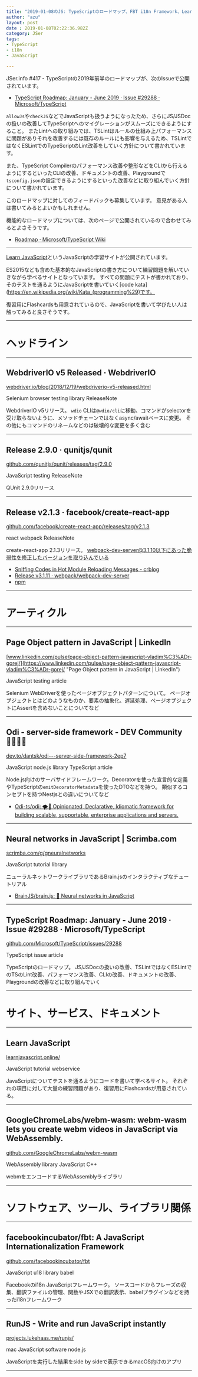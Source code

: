 ```yaml
---
title: "2019-01-08のJS: TypeScriptのロードマップ、FBT i18n Framework、Learn JavaScript"
author: "azu"
layout: post
date : 2019-01-08T02:22:36.982Z
category: JSer
tags:
- TypeScript
- i18n
- JavaScript

---
```


JSer.info #417 - TypeScriptの2019年前半のロードマップが、次のIssueで公開されています。

- [TypeScript Roadmap: January - June 2019 · Issue #29288 · Microsoft/TypeScript](https://github.com/Microsoft/TypeScript/issues/29288)

`allowJs`や`checkJS`などでJavaScriptも扱うようになったため、さらにJS/JSDocの扱いの改善してTypeScriptへのマイグレーションがスムーズにできるようにすること。
またLintへの取り組みでは、TSLintはルールの仕組み上パフォーマンスに問題がありそれを改善するには既存のルールにも影響を与えるため、TSLintではなくESLintでのTypeScriptのLint改善をしていく方針について書かれています。

また、TypeScript Compilerのパフォーマンス改善や整形などをCLIから行えるようにするといったCLIの改善、ドキュメントの改善、Playgroundで`tsconfig.json`の設定できるようにするといった改善などに取り組んでいく方針について書かれています。

このロードマップに対してのフィードバックも募集しています。
意見がある人は書いてみるとよいかもしれません。

機能的なロードマップについては、次のページで公開されているので合わせてみるとよさそうです。

- [Roadmap · Microsoft/TypeScript Wiki](https://github.com/Microsoft/TypeScript/wiki/Roadmap)

----

[Learn JavaScript](https://learnjavascript.online/)というJavaScriptの学習サイトが公開されています。

ES2015なども含めた基本的なJavaScriptの書き方について練習問題を解いていきながら学べるサイトとなっています。
すべての問題にテストが書かれており、そのテストを通るようにJavaScriptを書いていく[code kata](https://en.wikipedia.org/wiki/Kata_(programming%29)です。

復習用にFlashcardsも用意されているので、JavaScriptを書いて学びたい人は触ってみると良さそうです。

----

<h1 class="site-genre">ヘッドライン</h1>

----

## WebdriverIO v5 Released · WebdriverIO
[webdriver.io/blog/2018/12/19/webdriverio-v5-released.html](https://webdriver.io/blog/2018/12/19/webdriverio-v5-released.html "WebdriverIO v5 Released · WebdriverIO")
<p class="jser-tags jser-tag-icon"><span class="jser-tag">Selenium</span> <span class="jser-tag">browser</span> <span class="jser-tag">testing</span> <span class="jser-tag">library</span> <span class="jser-tag">ReleaseNote</span></p>

WebdriverIO v5リリース。
`wdio` CLIは`@wdio/cli`に移動、コマンドがselectorを受け取らないように、メソッドチェーンではなくasync/awaitベースに変更。
その他にもコマンドのリネームなどのは破壊的な変更を多く含む


----

## Release 2.9.0 · qunitjs/qunit
[github.com/qunitjs/qunit/releases/tag/2.9.0](https://github.com/qunitjs/qunit/releases/tag/2.9.0 "Release 2.9.0 · qunitjs/qunit")
<p class="jser-tags jser-tag-icon"><span class="jser-tag">JavaScript</span> <span class="jser-tag">testing</span> <span class="jser-tag">ReleaseNote</span></p>

QUnit 2.9.0リリース


----

## Release v2.1.3 · facebook/create-react-app
[github.com/facebook/create-react-app/releases/tag/v2.1.3](https://github.com/facebook/create-react-app/releases/tag/v2.1.3 "Release v2.1.3 · facebook/create-react-app")
<p class="jser-tags jser-tag-icon"><span class="jser-tag">react</span> <span class="jser-tag">webpack</span> <span class="jser-tag">ReleaseNote</span></p>

create-react-app 2.1.3リリース。
webpack-dev-server@3.1.10以下にあった脆弱性を修正したバージョンを取り込んでいる

- [Sniffing Codes in Hot Module Reloading Messages - crblog](https://blog.cal1.cn/post/Sniffing%20Codes%20in%20Hot%20Module%20Reloading%20Messages "Sniffing Codes in Hot Module Reloading Messages - crblog")
- [Release v3.1.11 · webpack/webpack-dev-server](https://github.com/webpack/webpack-dev-server/releases/tag/v3.1.11 "Release v3.1.11 · webpack/webpack-dev-server")
- [npm](https://www.npmjs.com/advisories/725 "npm")

----
<h1 class="site-genre">アーティクル</h1>

----

## Page Object pattern in JavaScript | LinkedIn
[www.linkedin.com/pulse/page-object-pattern-javascript-vladim%C3%ADr-gorej/](https://www.linkedin.com/pulse/page-object-pattern-javascript-vladim%C3%ADr-gorej/ "Page Object pattern in JavaScript | LinkedIn")
<p class="jser-tags jser-tag-icon"><span class="jser-tag">JavaScript</span> <span class="jser-tag">testing</span> <span class="jser-tag">article</span></p>

Selenium WebDriverを使ったページオブジェクトパターンについて。
ページオブジェクトとはどのようなものか、要素の抽象化、遅延処理、ページオブジェクトにAssertを含めないことについてなど


----

## Odi - server-side framework - DEV Community 👩‍💻👨‍💻
[dev.to/dantsk/odi---server-side-framework-2ep7](https://dev.to/dantsk/odi---server-side-framework-2ep7 "Odi - server-side framework - DEV Community 👩‍💻👨‍💻")
<p class="jser-tags jser-tag-icon"><span class="jser-tag">JavaScript</span> <span class="jser-tag">node.js</span> <span class="jser-tag">library</span> <span class="jser-tag">TypeScript</span> <span class="jser-tag">article</span></p>

Node.js向けのサーバサイドフレームワーク。Decoratorを使った宣言的な定義やTypeScriptの`emitDecoratorMetadata`を使ったDTOなどを持つ。
類似するコンセプトを持つNestjsとの違いについてなど

- [Odi-ts/odi: 🌪🌌 Opinionated, Declarative, Idiomatic framework for building scalable, supportable, enterprise applications and servers.](https://github.com/Odi-ts/odi "Odi-ts/odi: 🌪🌌 Opinionated, Declarative, Idiomatic framework for building scalable, supportable, enterprise applications and servers.")

----

## Neural networks in JavaScript | Scrimba.com
[scrimba.com/g/gneuralnetworks](https://scrimba.com/g/gneuralnetworks "Neural networks in JavaScript | Scrimba.com")
<p class="jser-tags jser-tag-icon"><span class="jser-tag">JavaScript</span> <span class="jser-tag">tutorial</span> <span class="jser-tag">library</span></p>

ニューラルネットワークライブラリであるBrain.jsのインタラクティブなチュートリアル

- [BrainJS/brain.js: 🤖 Neural networks in JavaScript](https://github.com/BrainJS/brain.js "BrainJS/brain.js: 🤖 Neural networks in JavaScript")

----

## TypeScript Roadmap: January - June 2019 · Issue #29288 · Microsoft/TypeScript
[github.com/Microsoft/TypeScript/issues/29288](https://github.com/Microsoft/TypeScript/issues/29288 "TypeScript Roadmap: January - June 2019 · Issue #29288 · Microsoft/TypeScript")
<p class="jser-tags jser-tag-icon"><span class="jser-tag">TypeScript</span> <span class="jser-tag">issue</span> <span class="jser-tag">article</span></p>

TypeScriptのロードマップ。
JS/JSDocの扱いの改善、TSLintではなくESLintでのTSのLint改善、パフォーマンス改善、CLIの改善、ドキュメントの改善、Playgroundの改善などに取り組んでいく


----
<h1 class="site-genre">サイト、サービス、ドキュメント</h1>

----

## Learn JavaScript
[learnjavascript.online/](https://learnjavascript.online/ "Learn JavaScript")
<p class="jser-tags jser-tag-icon"><span class="jser-tag">JavaScript</span> <span class="jser-tag">tutorial</span> <span class="jser-tag">webservice</span></p>

JavaScriptについてテストを通るようにコードを書いて学べるサイト。
それぞれの項目に対して大量の練習問題があり、復習用にFlashcardsが用意されている。


----

## GoogleChromeLabs/webm-wasm: webm-wasm lets you create webm videos in JavaScript via WebAssembly.
[github.com/GoogleChromeLabs/webm-wasm](https://github.com/GoogleChromeLabs/webm-wasm "GoogleChromeLabs/webm-wasm: webm-wasm lets you create webm videos in JavaScript via WebAssembly.")
<p class="jser-tags jser-tag-icon"><span class="jser-tag">WebAssembly</span> <span class="jser-tag">library</span> <span class="jser-tag">JavaScript</span> <span class="jser-tag">C++</span></p>

webmをエンコードするWebAssemblyライブラリ


----
<h1 class="site-genre">ソフトウェア、ツール、ライブラリ関係</h1>

----

## facebookincubator/fbt: A JavaScript Internationalization Framework
[github.com/facebookincubator/fbt](https://github.com/facebookincubator/fbt "facebookincubator/fbt: A JavaScript Internationalization Framework")
<p class="jser-tags jser-tag-icon"><span class="jser-tag">JavaScript</span> <span class="jser-tag">u18</span> <span class="jser-tag">library</span> <span class="jser-tag">babel</span></p>

Facebookのi18n JavaScriptフレームワーク。
ソースコードからフレーズの収集、翻訳ファイルの管理、関数やJSXでの翻訳表示、babelプラグインなどを持ったi18nフレームワーク


----

## RunJS - Write and run JavaScript instantly
[projects.lukehaas.me/runjs/](https://projects.lukehaas.me/runjs/ "RunJS - Write and run JavaScript instantly")
<p class="jser-tags jser-tag-icon"><span class="jser-tag">mac</span> <span class="jser-tag">JavaScript</span> <span class="jser-tag">software</span> <span class="jser-tag">node.js</span></p>

JavaScriptを実行した結果をside by sideで表示できるmacOS向けのアプリ


----
